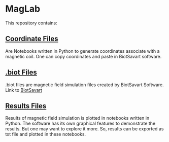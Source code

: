 # MagLab
This repository contains:
## [Coordinate Files]()
Are Notebooks written in Python to generate coordinates associate with a magnetic coil. One can copy coordinates and paste in BiotSavart software.
## [.biot Files]()
.biot files are magnetic field simulation files created by BiotSavart Software. Link to [BiotSavart](http://www.ripplon.com/BiotSavart/)
## [Results Files]()
Results of magnetic field simulation is plotted in notebooks written in Python. The software has its own graphical features to demonstrate the results. But one may want to explore it more. So, results can be exported as txt file and plotted in these notebooks.


